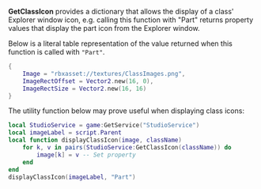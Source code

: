 **GetClassIcon** provides a dictionary that allows the display of a class'
Explorer window icon, e.g. calling this function with "Part" returns
property values that display the part icon from the Explorer window.

Below is a literal table representation of the value returned when this
function is called with `"Part"`.
```lua
{
	Image = "rbxasset://textures/ClassImages.png",
	ImageRectOffset = Vector2.new(16, 0),
	ImageRectSize = Vector2.new(16, 16)
}
```

The utility function below may prove useful when displaying class icons:
```lua
local StudioService = game:GetService("StudioService")
local imageLabel = script.Parent
local function displayClassIcon(image, className)
	for k, v in pairs(StudioService:GetClassIcon(className)) do
		image[k] = v -- Set property
	end
end
displayClassIcon(imageLabel, "Part")
```